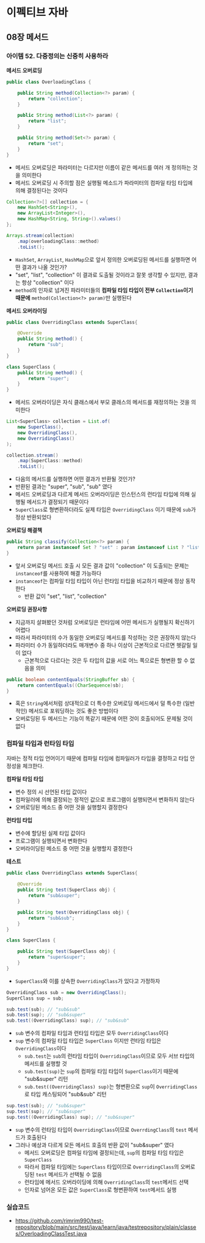 # 이펙티브 자바

## 08장 메서드

### 아이템 52. 다중정의는 신중히 사용하라

**메서드 오버로딩**
```java
public class OverloadingClass {

    public String method(Collection<?> param) {
        return "collection";
    }

    public String method(List<?> param) {
        return "list";
    }

    public String method(Set<?> param) {
        return "set";
    }
}
```
- 메서드 오버로딩은 파라미터는 다르지만 이름이 같은 메서드를 여러 개 정의하는 것을 의미한다
- 메서드 오버로딩 시 주의할 점은 실행될 메소드가 파라미터의 컴파일 타임 타입에 의해 결정된다는 것이다

```java
Collection<?>[] collection = {
    new HashSet<String>(),
    new ArrayList<Integer>(),
    new HashMap<String, String>().values()
};

Arrays.stream(collection)
    .map(overloadingClass::method)
    .toList();
```
- `HashSet`, `ArrayList`, `HashMap`으로 앞서 정의한 오버로딩된 메서드를 실행하면 어떤 결과가 나올 것인가?
- "set", "list", "collection" 이 결과로 도출될 것이라고 잘못 생각할 수 있지만, 결과는 항상 "collection" 이다
- `method`의 인자로 넘겨진 파라미터들의 **컴파일 타임 타입이 전부 `Collection`이기 때문에** `method(Collection<?> param)`만 실행된다

**메서드 오버라이딩**
```java
public class OverridingClass extends SuperClass{

    @Override
    public String method() {
        return "sub";
    }
}

class SuperClass {
    public String method() {
        return "super";
    }
}
```
- 메서드 오버라이딩은 자식 클래스에서 부모 클래스의 메서드를 재정의하는 것을 의미한다

```java
List<SuperClass> collection = List.of(
    new SuperClass(),
    new OverridingClass(),
    new OverridingClass()
);

collection.stream()
    .map(SuperClass::method)
    .toList();
```
- 다음의 메서드를 실행하면 어떤 결과가 반환될 것인가?
- 반환된 결과는 "super", "sub", "sub" 였다
- 메서드 오버로딩과 다르게 메서드 오버라이딩은 인스턴스의 런타임 타입에 의해 실행될 메서드가 결정되기 때문이다
- `SuperClass`로 형변환하더라도 실제 타입은 `OverridingClass` 이기 때문에 `sub`가 정상 반환되었다

**오버로딩 해결책**
```java
public String classify(Collection<?> param) {
    return param instanceof Set ? "set" : param instanceof List ? "list" : "collection";
}
```
- 앞서 오버로딩 메서드 호출 시 모든 결과 값이 "collection" 이 도출되는 문제는 `instanceof`를 사용하여 해결 가능하다
- `instanceof`는 컴파일 타임 타입이 아닌 런타임 타입을 비교하기 때문에 정상 동작한다
  - 반환 값이 "set", "list", "collection"

**오버로딩 권장사항**
- 지금까지 살펴봤던 것처럼 오버로딩은 런타임에 어떤 메서드가 실행될지 확신하기 어렵다
- 따라서 파라미터의 수가 동일한 오버로딩 메서드를 작성하는 것은 권장하지 않는다
- 파라미터 수가 동일하더라도 매개변수 중 하나 이상이 근본적으로 다르면 헷갈릴 일이 없다
  - 근본적으로 다르다는 것은 두 타입의 값을 서로 어느 쪽으로든 형변환 할 수 없음을 의미

```java
public boolean contentEquals(StringBuffer sb) {
    return contentEquals((CharSequence)sb);
}
```
- 혹은 `String`에서처럼 상대적으로 더 특수한 오버로딩 메서드에서 덜 특수한 (일반적인) 메서드로 포워딩하는 것도 좋은 방법이다
- 오버로딩된 두 메서드는 기능이 똑같기 때문에 어떤 것이 호출되어도 문제될 것이 없다

### 컴파일 타입과 런타임 타입
자바는 정적 타입 언어이기 때문에 컴파일 타임에 컴파일러가 타입을 결정하고 타입 안정성을 체크한다.

**컴파일 타임 타입**
- 변수 정의 시 선언된 타입 값이다
- 컴파일러에 의해 결정되는 정적인 값으로 프로그램이 실행되면서 변화하지 않는다
- 오버로딩된 메소드 중 어떤 것을 실행할지 결정한다

**런타임 타입**
- 변수에 할당된 실제 타입 값이다
- 프로그램이 실행되면서 변화한다
- 오버라이딩된 메소드 중 어떤 것을 실행할지 결정한다

**테스트**
```java
public class OverridingClass extends SuperClass{
    
    @Override
    public String test(SuperClass obj) {
        return "sub&super";
    }

    public String test(OverridingClass obj) {
        return "sub&sub";
    }
}

class SuperClass {

    public String test(SuperClass obj) {
        return "super&super";
    }
}
```
- `SuperClass`와 이를 상속한 `OverridingClass`가 있다고 가정하자

```java
OverridingClass sub = new OverridingClass();
SuperClass sup = sub;

sub.test(sub); // "sub&sub"
sub.test(sup); // "sub&super"
sub.test((OverridingClass) sup); // "sub&sub"
```
- `sub` 변수의 컴파일 타임과 런타임 타입은 모두 `OverridingClass`이다
- `sup` 변수의 컴파일 타입 타입은 `SuperClass` 이지만 런타임 타입은 `OverridingClass`이다
  - `sub.test`는 `sub`의 런타임 타입이 `OverridingClass`이므로 모두 서브 타입의 메서드를 실행할 것
  - `sub.test(sup)`는 `sup`의 컴파일 타임 타입이 `SuperClass`이기 때문에 "sub&super" 리턴
  - `sub.test((OverridingClass) sup)`는 형변환으로 `sup`이 `OverridingClass`로 타입 캐스팅되어 "sub&sub" 리턴

```java
sup.test(sub); // "sub&super"
sup.test(sup); // "sub&super"
sup.test((OverridingClass) sup); // "sub&super"
```
- `sup` 변수의 런타임 타입이 `OverridingClass`이므로 `OverrdingClass`의 `test` 메서드가 호출된다
- 그러나 예상과 다르게 모든 메서드 호출의 반환 값이 "sub&super" 였다
  - 메서드 오버로딩은 컴파일 타임에 결정되는데, `sup`의 컴파일 타임 타입은 `SuperClass`
  - 따라서 컴파일 타임에는 `SuperClass` 타입이므로 `OverridingClass`의 오버로딩된 `test` 메서드가 선택될 수 없음
  - 런타임에 메서드 오버라이딩에 의해 `OverridingClass`의 `test`메서드 선택
  - 인자로 넘어온 모든 값은 `SuperClass`로 형변환하여 `test`메서드 실행

### 실습코드
- https://github.com/rimrim990/test-repository/blob/main/src/test/java/learn/java/testrepository/plain/classes/OverloadingClassTest.java

